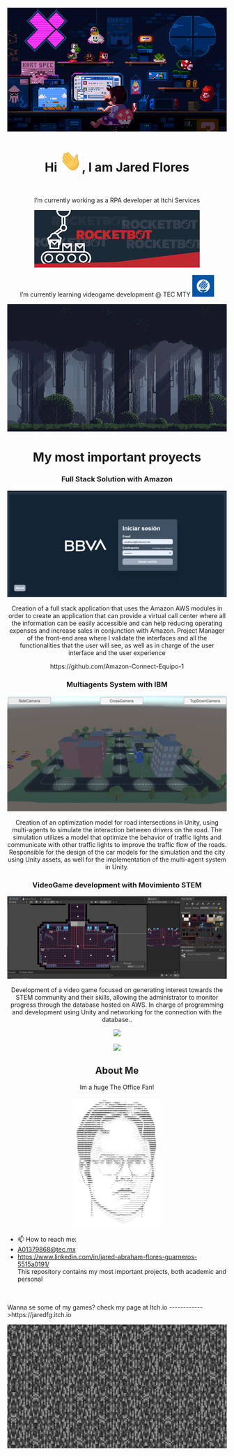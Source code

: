 
<p align="center"><img src="https://github.com/JaredFG/JaredFG/blob/main/mario-pixel-art-hd-wallpaper-preview.jpg" ></p>
<h1 align="center">Hi <img src="https://raw.githubusercontent.com/KevinPatel04/KevinPatel04/master/Hi.gif" width="50px" height="50px">, I am Jared Flores </h1>
<br>
<p align="center"> I’m currently working as a RPA developer at Itchi Services   </p>
<p align="center"><img src="https://github.com/JaredFG/JaredFG/blob/main/rocket.png" ></p>
<p align="center"> I’m currently learning videogame development  @ TEC MTY <img src="https://github.com/JaredFG/JaredFG/blob/main/unnamed%20(5).jpg" width="50px" height="50px">  </p>
<p align="center"><img src="https://github.com/JaredFG/JaredFG/blob/main/forest.png" ></p>
<h1 align="center">  My most important proyects  </h1>
<h3 align="center">  Full Stack Solution with Amazon  </h3>
<p align="center"><img src="https://github.com/JaredFG/JaredFG/blob/main/bankonnect.png" ></p>
<p align="center"> Creation of a full stack application that uses the Amazon AWS modules in order to create an application that can provide a virtual call center where all the information can be easily accessible and can help reducing operating expenses and increase sales in conjunction with Amazon. Project Manager of the front-end area where I validate the interfaces and all the functionalities that the user will see, as well as in charge of the user interface and the user experience  </p>
<p align="center"> https://github.com/Amazon-Connect-Equipo-1 </p>

<h3 align="center">  Multiagents System with IBM </h3>
<p align="center"><img src="https://github.com/JaredFG/JaredFG/blob/main/multiagentes.png" ></p>
<p align="center"> Creation of an optimization model for road intersections in Unity, using multi-agents to simulate the interaction between drivers on the road. The simulation utilizes a model that optimize the behavior of traffic lights and communicate with other traffic lights to improve the traffic flow of the roads. Responsible for the design of the car models for the simulation and the city using Unity assets, as well for the implementation of the multi-agent system in Unity.  </p>

<h3 align="center">  VideoGame development with Movimiento STEM  </h3>
<p align="center"><img src="https://github.com/JaredFG/JaredFG/blob/main/coding.png" ></p>
<p align="center"> Development of a video game focused on generating interest towards the STEM community and their skills, allowing the administrator to monitor progress through the database hosted on AWS. In charge of programming and development using Unity and networking for the connection with the database..  </p>

<p align="center"><img src="https://github-readme-stats.vercel.app/api/top-langs/?username=JaredFG&layout=compact&hide=TSQL&theme=chartreuse-dark"></p>
<p align="center"><img src="https://github-readme-streak-stats.herokuapp.com/?user=JaredFG&theme=chartreuse-dark"></p>

<h2 align="center">  About Me  </h2>
<p align="center"> Im a huge The Office Fan!</p>
<p align="center"><img src="https://github.com/JaredFG/JaredFG/blob/main/dwight.png" width="200px" height="300px" ></p>

- 📫 How to reach me:
-    A01379868@tec.mx<br>
-   https://www.linkedin.com/in/jared-abraham-flores-guarneros-5515a0191/ <br>
This repository contains my most important projects, both academic and personal
<br>
<br>
Wanna se some of my  games? check my page at Itch.io ------------>https://jaredfg.itch.io
<br>
<p align="center"><img src="https://github.com/JaredFG/JaredFG/blob/main/wp7550953%20.png"   ></p>

